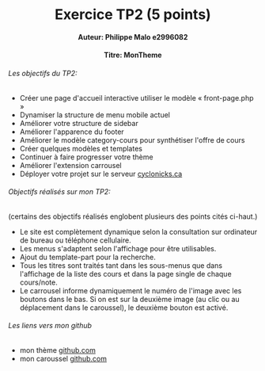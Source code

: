 # <center> Exercice TP2 (5 points)

#### <center> Auteur: Philippe Malo e2996082
#### <center> Titre: MonTheme

###### Les objectifs du TP2:

- Créer une page d'accueil interactive utiliser le modèle « front-page.php »
- Dynamiser la structure de menu mobile actuel
- Améliorer votre structure de sidebar
- Améliorer l'apparence du footer
- Améliorer le modèle category-cours pour synthétiser l'offre de cours
- Créer quelques modèles et templates
- Continuer à faire progresser votre thème
- Améliorer l'extension carrousel
- Déployer votre projet sur le serveur [cyclonicks.ca](https://cyclonicks.ca)


###### Objectifs réalisés sur mon TP2:
(certains des objectifs réalisés englobent plusieurs des points cités ci-haut.)
- Le site est complètement dynamique selon la consultation sur ordinateur de bureau ou téléphone cellulaire.
- Les menus s'adaptent selon l'affichage pour être utilisables.
- Ajout du template-part pour la recherche.
- Tous les titres sont traités tant dans les sous-menus que dans l'affichage de la liste des cours et dans la page single de chaque cours/note.
- Le carrousel informe dynamiquement le numéro de l'image avec les boutons dans le bas. Si on est sur la deuxième image (au clic ou au déplacement dans le caroussel), le deuxième bouton est activé.

###### Les liens vers mon github

- mon thème [github.com](https://github.com/Cyclonicks/monTheme/tree/tp2)
- mon caroussel [github.com](https://github.com/Cyclonicks/carrousel-31w/tree/tp1)

